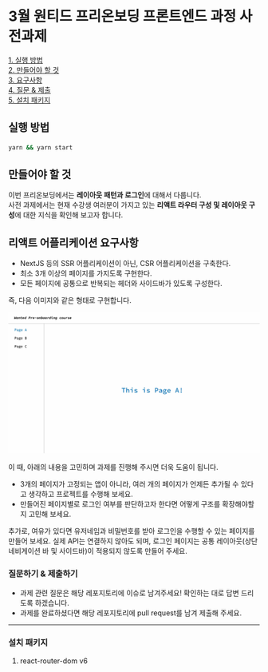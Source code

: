 # 3월 원티드 프리온보딩 프론트엔드 과정 사전과제

[1. 실행 방법](#실행-방법)  
[2. 만들어야 할 것](#만들어야-할-것)  
[3. 요구사항](#리액트-어플리케이션-요구사항)  
[4. 질문 & 제출](#질문하기--제출하기)  
[5. 설치 패키지](#설치-패키지)

## 실행 방법

```bash
yarn && yarn start
```

## 만들어야 할 것

이번 프리온보딩에서는 **레이아웃 패턴과 로그인**에 대해서 다룹니다.  
사전 과제에서는 현재 수강생 여러분이 가지고 있는 **리액트 라우터 구성 및 레이아웃 구성**에 대한 지식을 확인해 보고자 합니다.

## 리액트 어플리케이션 요구사항

- NextJS 등의 SSR 어플리케이션이 아닌, CSR 어플리케이션을 구축한다.
- 최소 3개 이상의 페이지를 가지도록 구현한다.
- 모든 페이지에 공통으로 반복되는 헤더와 사이드바가 있도록 구성한다.

즉, 다음 이미지와 같은 형태로 구현합니다.

![sample-image](./sample.jpg)

이 때, 아래의 내용을 고민하며 과제를 진행해 주시면 더욱 도움이 됩니다.

- 3개의 페이지가 고정되는 앱이 아니라, 여러 개의 페이지가 언제든 추가될 수 있다고 생각하고 프로젝트를 수행해 보세요.
- 만들어진 페이지별로 로그인 여부를 판단하고자 한다면 어떻게 구조를 확장해야할지 고민해 보세요.

추가로, 여유가 있다면 유저네임과 비밀번호를 받아 로그인을 수행할 수 있는 페이지를 만들어 보세요. 실제 API는 연결하지 않아도 되며, 로그인 페이지는 공통 레이아웃(상단 네비게이션 바 및 사이드바)이 적용되지 않도록 만들어 주세요.

### 질문하기 & 제출하기

- 과제 관련 질문은 해당 레포지토리에 이슈로 남겨주세요! 확인하는 대로 답변 드리도록 하겠습니다.
- 과제를 완료하셨다면 해당 레포지토리에 pull request를 남겨 제출해 주세요.

<hr/>

### 설치 패키지

1. react-router-dom v6
